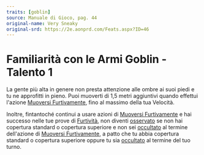 ```yaml
---
traits: [goblin]
source: Manuale di Gioco, pag. 44
original-name: Very Sneaky
original-srd: https://2e.aonprd.com/Feats.aspx?ID=46
---
```


# Familiarità con le Armi Goblin - Talento 1

La gente più alta in genere non presta attenzione alle ombre ai suoi piedi e tu
ne approfitti in pieno. Puoi muoverti di 1,5 metri aggiuntivi quando effettui
l'azione [Muoversi Furtivamente](/azioni/abilita/muoversi-furtivamente), fino al
massimo della tua Velocità.

Inoltre, fintantoché continui a usare azioni di
[Muoversi Furtivamente](/azioni/abilita/muoversi-furtivamente) e hai successo
nelle tue prove di [Furtività](/abilita/furtivita), non diventi
[osservato](/condizioni/osservato) se non hai copertura standard o copertura
superiore e non sei [occultato](/condizioni/occultato) al termine dell'azione di
[Muoversi Furtivamente](/azioni/abilita/muoversi-furtivamente), a patto che tu
abbia copertura standard o copertura superiore oppure tu sia
[occultato](/condizioni/occultato) al termine del tuo turno.
